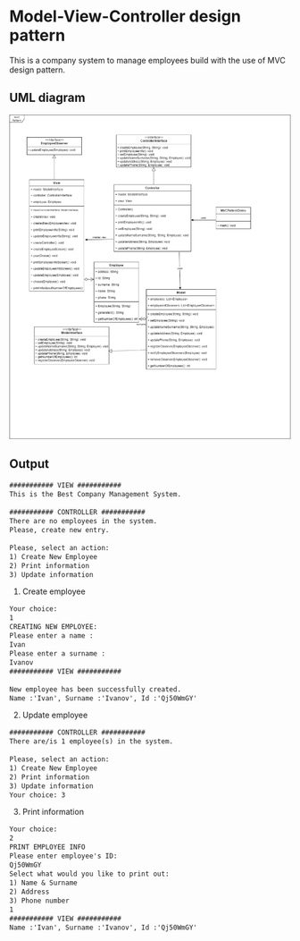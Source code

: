 # Model-View-Controller design pattern
This is a company system to manage employees build with the use of MVC design pattern. 

## UML diagram
![uml](https://github.com/zoyakatashinskaya/model-view-controller-student-project/blob/main/uml_mvc.png)

## Output
```
########### VIEW ###########
This is the Best Company Management System.

########### CONTROLLER ###########
There are no employees in the system. 
Please, create new entry.

Please, select an action:
1) Create New Employee
2) Print information
3) Update information
```

1) Create employee
```
Your choice: 
1
CREATING NEW EMPLOYEE: 
Please enter a name :
Ivan
Please enter a surname :
Ivanov
########### VIEW ###########

New employee has been successfully created.
Name :'Ivan', Surname :'Ivanov', Id :'Qj50WmGY'
```

2) Update employee
```
########### CONTROLLER ###########
There are/is 1 employee(s) in the system. 

Please, select an action:
1) Create New Employee
2) Print information
3) Update information
Your choice: 3
```

3) Print information
```
Your choice: 
2
PRINT EMPLOYEE INFO
Please enter employee's ID: 
Qj50WmGY
Select what would you like to print out:
1) Name & Surname
2) Address
3) Phone number
1
########### VIEW ###########
Name :'Ivan', Surname :'Ivanov', Id :'Qj50WmGY'
```
